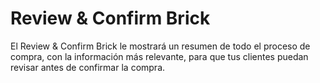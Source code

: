 # Review & Confirm Brick

El Review & Confirm Brick le mostrará un resumen de todo el proceso de compra, con la información más relevante, para que tus clientes puedan revisar antes de confirmar la compra.